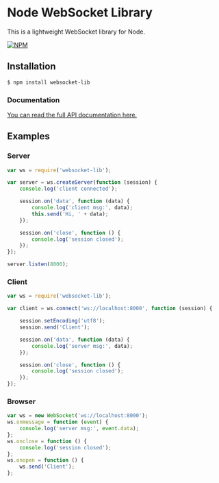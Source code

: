 # Node WebSocket Library

This is a lightweight WebSocket library for Node.

[![NPM](https://nodei.co/npm/websocket-lib.png?downloads=true&downloadRank=true&stars=true)](https://nodei.co/npm/websocket-lib/)

## Installation

```bash
$ npm install websocket-lib
```

### Documentation

[You can read the full API documentation here.](http://lanfei.github.io/websocket-lib)

## Examples

### Server

```js
var ws = require('websocket-lib');

var server = ws.createServer(function (session) {
	console.log('client connected');

	session.on('data', function (data) {
		console.log('client msg:', data);
		this.send('Hi, ' + data);
	});

	session.on('close', function () {
		console.log('session closed');
	});
});

server.listen(8000);
```

### Client

```js
var ws = require('websocket-lib');

var client = ws.connect('ws://localhost:8000', function (session) {

	session.setEncoding('utf8');
	session.send('Client');

	session.on('data', function (data) {
		console.log('server msg:', data);
	});

	session.on('close', function () {
		console.log('session closed');
	});
});
```

### Browser

```js
var ws = new WebSocket('ws://localhost:8000');
ws.onmessage = function (event) {
	console.log('server msg:', event.data);
};
ws.onclose = function () {
	console.log('session closed');
};
ws.onopen = function () {
	ws.send('Client');
};
```